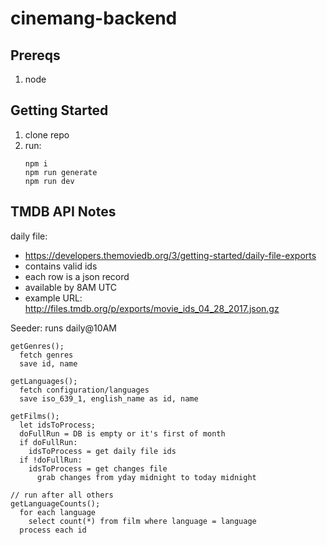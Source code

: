 # cinemang-backend

## Prereqs

1. node

## Getting Started

1. clone repo
2. run:
   ```
   npm i
   npm run generate
   npm run dev
   ```
## TMDB API Notes

daily file:
* https://developers.themoviedb.org/3/getting-started/daily-file-exports
* contains valid ids
* each row is a json record
* available by 8AM UTC
* example URL: http://files.tmdb.org/p/exports/movie_ids_04_28_2017.json.gz

Seeder: runs daily@10AM

```
getGenres();
  fetch genres
  save id, name
```
```
getLanguages();
  fetch configuration/languages
  save iso_639_1, english_name as id, name
```
```
getFilms();
  let idsToProcess;
  doFullRun = DB is empty or it's first of month
  if doFullRun:
    idsToProcess = get daily file ids
  if !doFullRun:
    idsToProcess = get changes file
      grab changes from yday midnight to today midnight
```
```
// run after all others
getLanguageCounts();
  for each language
    select count(*) from film where language = language
  process each id
```
